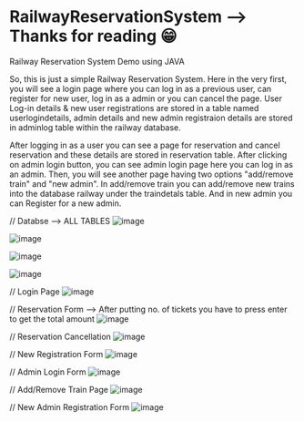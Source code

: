 # RailwayReservationSystem --> Thanks for reading 😁
Railway Reservation System Demo using JAVA

So, this is just a simple Railway Reservation System.
Here in the very first, you will see a login page where you can log in as a previous user, can register for new user,
log in as a admin or you can cancel the page.
User Log-in details & new user registrations are stored in a table named userlogindetails, admin details and new admin 
registraion details are stored in adminlog table within the railway database.

After logging in as a user you can see a page for reservation and cancel reservation and these details are stored in reservation table.
After clicking on admin login button, you can see admin login page here you can log in as an admin.
Then, you will see another page having two options "add/remove train" and "new admin".
In add/remove train you can add/remove new trains into the database railway under the traindetals table.
And in new admin you can Register for a new admin.


// Databse --> ALL TABLES
![image](https://github.com/AniCoder-king/RailwayReservationSystem/assets/100299855/682c9760-11f2-4fe8-bded-2d385f07e236)

![image](https://github.com/AniCoder-king/RailwayReservationSystem/assets/100299855/06553356-eb13-46a1-9775-9aeb2d172504)

![image](https://github.com/AniCoder-king/RailwayReservationSystem/assets/100299855/a25f6449-eed8-476e-bcb3-c9c523c33c54)

![image](https://github.com/AniCoder-king/RailwayReservationSystem/assets/100299855/c168551c-3ba3-483c-ad6b-33952d2fd4a9)



// Login Page
![image](https://github.com/AniCoder-king/RailwayReservationSystem/assets/100299855/c585a80a-f578-4f80-9f0b-433d2f9b244c)

// Reservation Form --> After putting no. of tickets you have to press enter to get the total amount
![image](https://github.com/AniCoder-king/RailwayReservationSystem/assets/100299855/d37caa71-243d-4ce3-adc8-03eb90da3aa9)

// Reservation Cancellation
![image](https://github.com/AniCoder-king/RailwayReservationSystem/assets/100299855/763a65cc-2d5e-4e99-9f90-34932e752a3d)

// New Registration Form
![image](https://github.com/AniCoder-king/RailwayReservationSystem/assets/100299855/8b6b6215-9eaa-4449-8b76-2670279f56e1)

// Admin Login Form
![image](https://github.com/AniCoder-king/RailwayReservationSystem/assets/100299855/096b2b7c-570c-4976-a26d-b29b5a7b292e)

// Add/Remove Train Page
![image](https://github.com/AniCoder-king/RailwayReservationSystem/assets/100299855/ca54b17b-a9a6-4033-b86d-9719bfecd71f)

// New Admin Registration Form
![image](https://github.com/AniCoder-king/RailwayReservationSystem/assets/100299855/1b225d76-f9c6-4bf7-82d9-d9089435d5f2)
